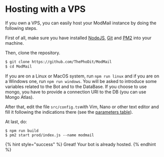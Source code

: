 # Hosting with a VPS

If you own a VPS, you can easily host your ModMail instance by doing the following steps.

First of all, make sure you have installed [NodeJS](https://nodejs.org/), [Git](https://git-scm.com/) and [PM2](https://pm2.keymetrics.io/) into your machine.

Then, clone the repository.

```bash
$ git clone https://github.com/ThePhoDit/ModMail
$ cd ModMail
```

If you are on a Linux or MacOS system, run `npm run linux` and if you are on a Windows one, run `npm run windows`. You will be asked to introduce some variables related to the Bot and to the DataBase. If you choose to use mongo, you have to  provide a connection URI to the DB \(you can use Mongo Atlas\).

After that, edit the file  `src/config.ts`with Vim, Nano or other text editor and fill it following the indications there \(see the [parameters table](../utility/config-file-parameters.md)\).

At last, do:

```text
$ npm run build
$ pm2 start prod/index.js --name modmail
```

{% hint style="success" %}
Great! Your bot is already hosted.
{% endhint %}

